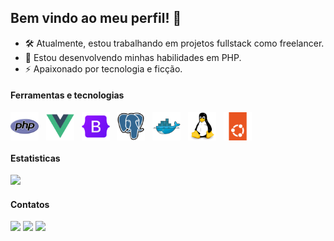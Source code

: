 ## Bem vindo ao meu perfil! 👋

- 🛠️ Atualmente, estou trabalhando em projetos fullstack como freelancer.
- 🐘 Estou desenvolvendo minhas habilidades em PHP.
- ⚡ Apaixonado por tecnologia e ficção.

#### Ferramentas e tecnologias
<div>
  <img align="center" height="45" width="45" src="https://raw.githubusercontent.com/devicons/devicon/master/icons/php/php-original.svg"> &nbsp;
  <img align="center" height="45" width="45" src="https://raw.githubusercontent.com/devicons/devicon/master/icons/vuejs/vuejs-original.svg"> &nbsp;
  <img align="center" height="45" width="45" src="https://raw.githubusercontent.com/devicons/devicon/master/icons/bootstrap/bootstrap-original.svg"> &nbsp;
  <img align="center" height="45" width="45" src="https://raw.githubusercontent.com/devicons/devicon/master/icons/postgresql/postgresql-original.svg"> &nbsp;
  <img align="center" height="45" width="45" src="https://raw.githubusercontent.com/devicons/devicon/master/icons/docker/docker-original.svg"> &nbsp;
  <img align="center" height="45" width="45" src="https://raw.githubusercontent.com/devicons/devicon/master/icons/linux/linux-original.svg"> &nbsp;
  <img align="center" height="45" width="45" src="https://raw.githubusercontent.com/devicons/devicon/master/icons/ubuntu/ubuntu-original.svg"> &nbsp;
</div>

#### Estatisticas
<div>
  <img height="250em" src="https://github-readme-stats.vercel.app/api/top-langs/?username=filpss&layout=donut&langs_count=7&theme=tokyonight"/>
<!--   <img height="180em" src="https://github-readme-stats.vercel.app/api?username=filpss&show_icons=true&theme=tokyonight&include_all_commits=true&count_private=false"/> -->
</div>

#### Contatos
<div>
  <a href="https://discord.gg/filps._." target="_blank"><img src="https://img.shields.io/badge/Discord-7289DA?style=for-the-badge&logo=discord&logoColor=white" target="_blank"></a>
  <a href = "mailto:filpsp2019@gmail.com"><img src="https://img.shields.io/badge/-Gmail-%23333?style=for-the-badge&logo=gmail&logoColor=white" target="_blank"></a>
  <a href="https://www.linkedin.com/in/filps" target="_blank"><img src="https://img.shields.io/badge/-LinkedIn-%230077B5?style=for-the-badge&logo=linkedin&logoColor=white" target="_blank"></a>   
</div>

<!-- https://github.com/anuraghazra/github-readme-stats?tab=readme-ov-file -->
